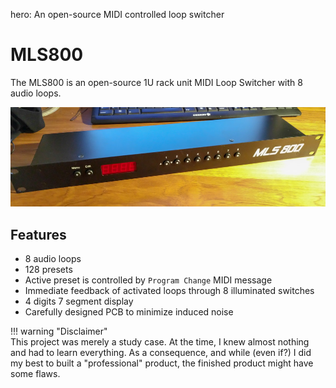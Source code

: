hero: An open-source MIDI controlled loop switcher

# MLS800

The MLS800 is an open-source 1U rack unit MIDI Loop Switcher with 8 audio loops.  

[![MLS800](assets/index-mls800.jpg)](assets/large/index-mls800.jpg)

## Features

* 8 audio loops
* 128 presets
* Active preset is controlled by `Program Change` MIDI message
* Immediate feedback of activated loops through 8 illuminated switches
* 4 digits 7 segment display
* Carefully designed PCB to minimize induced noise


!!! warning "Disclaimer"  
    This project was merely a study case. At the time, I knew almost nothing and had to learn everything. As a consequence, and while (even if?) I did my best to built a "professional" product, the finished product might have some flaws.
